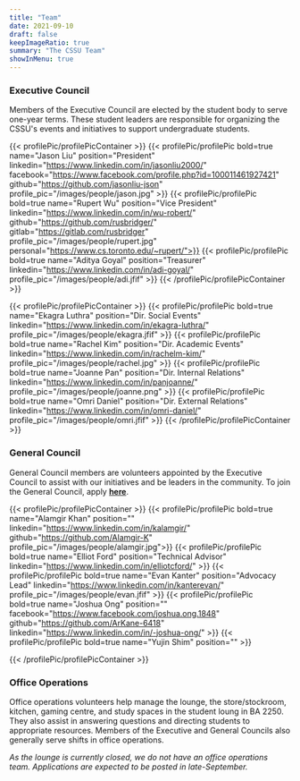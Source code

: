 ```yaml
---
title: "Team"
date: 2021-09-10
draft: false
keepImageRatio: true
summary: "The CSSU Team"
showInMenu: true
---
```


### Executive Council

Members of the Executive Council are elected by the student body to serve one-year terms. These student leaders are responsible for organizing the CSSU's events and initiatives to support undergraduate students.

{{< profilePic/profilePicContainer >}}
{{< profilePic/profilePic  bold=true name="Jason Liu"  position="President"  linkedin="https://www.linkedin.com/in/jasonliu2000/" facebook="https://www.facebook.com/profile.php?id=100011461927421" github="https://github.com/jasonliu-json"  profile_pic="/images/people/jason.jpg" >}}
{{< profilePic/profilePic  bold=true name="Rupert Wu"  position="Vice President"  linkedin="https://www.linkedin.com/in/wu-robert/" github="https://github.com/rusbridger/" gitlab="https://gitlab.com/rusbridger" profile_pic="/images/people/rupert.jpg" personal="https://www.cs.toronto.edu/~rupert/">}}
{{< profilePic/profilePic  bold=true name="Aditya Goyal"  position="Treasurer"  linkedin="https://www.linkedin.com/in/adi-goyal/"  profile_pic="/images/people/adi.jfif" >}}
{{< /profilePic/profilePicContainer >}}

{{< profilePic/profilePicContainer >}}
{{< profilePic/profilePic  bold=true name="Ekagra Luthra"  position="Dir. Social Events"  linkedin="https://www.linkedin.com/in/ekagra-luthra/" profile_pic="/images/people/ekagra.jfif" >}}
{{< profilePic/profilePic  bold=true name="Rachel Kim"  position="Dir. Academic Events"  linkedin="https://www.linkedin.com/in/rachelm-kim/" profile_pic="/images/people/rachel.jpg" >}}
{{< profilePic/profilePic  bold=true name="Joanne Pan"  position="Dir. Internal Relations"  linkedin="https://www.linkedin.com/in/panjoanne/" profile_pic="/images/people/joanne.png" >}}
{{< profilePic/profilePic  bold=true name="Omri Daniel"  position="Dir. External Relations"  linkedin="https://www.linkedin.com/in/omri-daniel/" profile_pic="/images/people/omri.jfif" >}}
{{< /profilePic/profilePicContainer >}}

### General Council

General Council members are volunteers appointed by the Executive Council to assist with our initiatives and be leaders in the community. To join the General Council, apply [**here**](https://docs.google.com/forms/d/e/1FAIpQLSf35ZGWqknQuMd7HTs69lqa-SbcmavlsxGwVqms1KAEfoUCSA/viewform).

{{< profilePic/profilePicContainer >}}
{{< profilePic/profilePic  bold=true name="Alamgir Khan"  position=""  linkedin="https://www.linkedin.com/in/kalamgir/" github="https://github.com/Alamgir-K" profile_pic="/images/people/alamgir.jpg">}}
{{< profilePic/profilePic  bold=true name="Elliot Ford"  position="Technical Advisor"  linkedin="https://www.linkedin.com/in/elliotcford/" >}}
{{< profilePic/profilePic  bold=true name="Evan Kanter"  position="Advocacy Lead"  linkedin="https://www.linkedin.com/in/kanterevan/" profile_pic="/images/people/evan.jfif" >}}
{{< profilePic/profilePic  bold=true name="Joshua Ong"  position="" facebook="https://www.facebook.com/joshua.ong.1848" github="https://github.com/ArKane-6418" linkedin="https://www.linkedin.com/in/-joshua-ong/" >}}
{{< profilePic/profilePic  bold=true name="Yujin Shim"  position=""  >}}

{{< /profilePic/profilePicContainer >}}

### Office Operations

Office operations volunteers help manage the lounge, the store/stockroom, kitchen, gaming centre, and study spaces in the student loung in BA 2250. They also assist in answering questions and directing students to appropriate resources. Members of the Executive and General Councils also generally serve shifts in office operations.

_As the lounge is currently closed, we do not have an office operations team. Applications are expected to be posted in late-September._
